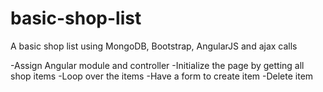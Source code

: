 # basic-shop-list
A basic shop list using MongoDB, Bootstrap, AngularJS and ajax calls

-Assign Angular module and controller
-Initialize the page by getting all shop items
-Loop over the items
-Have a form to create item
-Delete item
